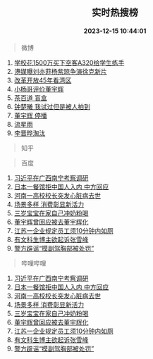<div align="center"><h2>实时热搜榜</h2><h4>2023-12-15 10:44:01</h4></div>

> 微博  

1. [学校花1500万买下空客A320给学生练手](https://s.weibo.com/weibo?q=%23%E5%AD%A6%E6%A0%A1%E8%8A%B11500%E4%B8%87%E4%B9%B0%E4%B8%8B%E7%A9%BA%E5%AE%A2A320%E7%BB%99%E5%AD%A6%E7%94%9F%E7%BB%83%E6%89%8B%23&t=31&band_rank=1&Refer=top)<br />
2. [港媒曝刘亦菲杨紫琼争演徐克新片](https://s.weibo.com/weibo?q=%23%E6%B8%AF%E5%AA%92%E6%9B%9D%E5%88%98%E4%BA%A6%E8%8F%B2%E6%9D%A8%E7%B4%AB%E7%90%BC%E4%BA%89%E6%BC%94%E5%BE%90%E5%85%8B%E6%96%B0%E7%89%87%23&t=31&band_rank=2&Refer=top)<br />
3. [改革开放45年看湾区](https://s.weibo.com/weibo?q=%23%E6%94%B9%E9%9D%A9%E5%BC%80%E6%94%BE45%E5%B9%B4%E7%9C%8B%E6%B9%BE%E5%8C%BA%23&t=31&band_rank=3&Refer=top)<br />
4. [小杨哥评价董宇辉](https://s.weibo.com/weibo?q=%23%E5%B0%8F%E6%9D%A8%E5%93%A5%E8%AF%84%E4%BB%B7%E8%91%A3%E5%AE%87%E8%BE%89%23&t=31&band_rank=4&Refer=top)<br />
5. [茶百道 盲盒](https://s.weibo.com/weibo?q=%E8%8C%B6%E7%99%BE%E9%81%93%20%E7%9B%B2%E7%9B%92&t=31&band_rank=5&Refer=top)<br />
6. [钟楚曦 我试过但是被人拍到](https://s.weibo.com/weibo?q=%E9%92%9F%E6%A5%9A%E6%9B%A6%20%E6%88%91%E8%AF%95%E8%BF%87%E4%BD%86%E6%98%AF%E8%A2%AB%E4%BA%BA%E6%8B%8D%E5%88%B0&t=31&band_rank=6&Refer=top)<br />
7. [董宇辉 停播](https://s.weibo.com/weibo?q=%E8%91%A3%E5%AE%87%E8%BE%89%20%E5%81%9C%E6%92%AD&t=31&band_rank=7&Refer=top)<br />
8. [流星雨](https://s.weibo.com/weibo?q=%E6%B5%81%E6%98%9F%E9%9B%A8&t=31&band_rank=8&Refer=top)<br />
9. [李晋晔淘汰](https://s.weibo.com/weibo?q=%23%E6%9D%8E%E6%99%8B%E6%99%94%E6%B7%98%E6%B1%B0%23&t=31&band_rank=9&Refer=top)<br />

> 知乎  


> 百度  

1. [习近平在广西南宁考察调研](https://www.baidu.com/s?wd=%E4%B9%A0%E8%BF%91%E5%B9%B3%E5%9C%A8%E5%B9%BF%E8%A5%BF%E5%8D%97%E5%AE%81%E8%80%83%E5%AF%9F%E8%B0%83%E7%A0%94&sa=fyb_news&rsv_dl=fyb_news)<br />
2. [日本一餐馆拒中国人入内 中方回应](https://www.baidu.com/s?wd=%E6%97%A5%E6%9C%AC%E4%B8%80%E9%A4%90%E9%A6%86%E6%8B%92%E4%B8%AD%E5%9B%BD%E4%BA%BA%E5%85%A5%E5%86%85+%E4%B8%AD%E6%96%B9%E5%9B%9E%E5%BA%94&sa=fyb_news&rsv_dl=fyb_news)<br />
3. [河南一高校校长突发心脏病去世](https://www.baidu.com/s?wd=%E6%B2%B3%E5%8D%97%E4%B8%80%E9%AB%98%E6%A0%A1%E6%A0%A1%E9%95%BF%E7%AA%81%E5%8F%91%E5%BF%83%E8%84%8F%E7%97%85%E5%8E%BB%E4%B8%96&sa=fyb_news&rsv_dl=fyb_news)<br />
4. [场景多样 消费彰显新活力](https://www.baidu.com/s?wd=%E5%9C%BA%E6%99%AF%E5%A4%9A%E6%A0%B7+%E6%B6%88%E8%B4%B9%E5%BD%B0%E6%98%BE%E6%96%B0%E6%B4%BB%E5%8A%9B&sa=fyb_news&rsv_dl=fyb_news)<br />
5. [三岁宝宝在家自己冲奶粉喝](https://www.baidu.com/s?wd=%E4%B8%89%E5%B2%81%E5%AE%9D%E5%AE%9D%E5%9C%A8%E5%AE%B6%E8%87%AA%E5%B7%B1%E5%86%B2%E5%A5%B6%E7%B2%89%E5%96%9D&sa=fyb_news&rsv_dl=fyb_news)<br />
6. [董宇辉曾回应被去董宇辉化](https://www.baidu.com/s?wd=%E8%91%A3%E5%AE%87%E8%BE%89%E6%9B%BE%E5%9B%9E%E5%BA%94%E8%A2%AB%E5%8E%BB%E8%91%A3%E5%AE%87%E8%BE%89%E5%8C%96&sa=fyb_news&rsv_dl=fyb_news)<br />
7. [江苏一企业规定员工须10分钟内如厕](https://www.baidu.com/s?wd=%E6%B1%9F%E8%8B%8F%E4%B8%80%E4%BC%81%E4%B8%9A%E8%A7%84%E5%AE%9A%E5%91%98%E5%B7%A5%E9%A1%BB10%E5%88%86%E9%92%9F%E5%86%85%E5%A6%82%E5%8E%95&sa=fyb_news&rsv_dl=fyb_news)<br />
8. [有文科生博主欲起诉张雪峰](https://www.baidu.com/s?wd=%E6%9C%89%E6%96%87%E7%A7%91%E7%94%9F%E5%8D%9A%E4%B8%BB%E6%AC%B2%E8%B5%B7%E8%AF%89%E5%BC%A0%E9%9B%AA%E5%B3%B0&sa=fyb_news&rsv_dl=fyb_news)<br />
9. [警方辟谣“摸副驾胸部被处罚”](https://www.baidu.com/s?wd=%E8%AD%A6%E6%96%B9%E8%BE%9F%E8%B0%A3%E2%80%9C%E6%91%B8%E5%89%AF%E9%A9%BE%E8%83%B8%E9%83%A8%E8%A2%AB%E5%A4%84%E7%BD%9A%E2%80%9D&sa=fyb_news&rsv_dl=fyb_news)<br />

> 哔哩哔哩  

1. [习近平在广西南宁考察调研](https://www.baidu.com/s?wd=%E4%B9%A0%E8%BF%91%E5%B9%B3%E5%9C%A8%E5%B9%BF%E8%A5%BF%E5%8D%97%E5%AE%81%E8%80%83%E5%AF%9F%E8%B0%83%E7%A0%94&sa=fyb_news&rsv_dl=fyb_news)<br />
2. [日本一餐馆拒中国人入内 中方回应](https://www.baidu.com/s?wd=%E6%97%A5%E6%9C%AC%E4%B8%80%E9%A4%90%E9%A6%86%E6%8B%92%E4%B8%AD%E5%9B%BD%E4%BA%BA%E5%85%A5%E5%86%85+%E4%B8%AD%E6%96%B9%E5%9B%9E%E5%BA%94&sa=fyb_news&rsv_dl=fyb_news)<br />
3. [河南一高校校长突发心脏病去世](https://www.baidu.com/s?wd=%E6%B2%B3%E5%8D%97%E4%B8%80%E9%AB%98%E6%A0%A1%E6%A0%A1%E9%95%BF%E7%AA%81%E5%8F%91%E5%BF%83%E8%84%8F%E7%97%85%E5%8E%BB%E4%B8%96&sa=fyb_news&rsv_dl=fyb_news)<br />
4. [场景多样 消费彰显新活力](https://www.baidu.com/s?wd=%E5%9C%BA%E6%99%AF%E5%A4%9A%E6%A0%B7+%E6%B6%88%E8%B4%B9%E5%BD%B0%E6%98%BE%E6%96%B0%E6%B4%BB%E5%8A%9B&sa=fyb_news&rsv_dl=fyb_news)<br />
5. [三岁宝宝在家自己冲奶粉喝](https://www.baidu.com/s?wd=%E4%B8%89%E5%B2%81%E5%AE%9D%E5%AE%9D%E5%9C%A8%E5%AE%B6%E8%87%AA%E5%B7%B1%E5%86%B2%E5%A5%B6%E7%B2%89%E5%96%9D&sa=fyb_news&rsv_dl=fyb_news)<br />
6. [董宇辉曾回应被去董宇辉化](https://www.baidu.com/s?wd=%E8%91%A3%E5%AE%87%E8%BE%89%E6%9B%BE%E5%9B%9E%E5%BA%94%E8%A2%AB%E5%8E%BB%E8%91%A3%E5%AE%87%E8%BE%89%E5%8C%96&sa=fyb_news&rsv_dl=fyb_news)<br />
7. [江苏一企业规定员工须10分钟内如厕](https://www.baidu.com/s?wd=%E6%B1%9F%E8%8B%8F%E4%B8%80%E4%BC%81%E4%B8%9A%E8%A7%84%E5%AE%9A%E5%91%98%E5%B7%A5%E9%A1%BB10%E5%88%86%E9%92%9F%E5%86%85%E5%A6%82%E5%8E%95&sa=fyb_news&rsv_dl=fyb_news)<br />
8. [有文科生博主欲起诉张雪峰](https://www.baidu.com/s?wd=%E6%9C%89%E6%96%87%E7%A7%91%E7%94%9F%E5%8D%9A%E4%B8%BB%E6%AC%B2%E8%B5%B7%E8%AF%89%E5%BC%A0%E9%9B%AA%E5%B3%B0&sa=fyb_news&rsv_dl=fyb_news)<br />
9. [警方辟谣“摸副驾胸部被处罚”](https://www.baidu.com/s?wd=%E8%AD%A6%E6%96%B9%E8%BE%9F%E8%B0%A3%E2%80%9C%E6%91%B8%E5%89%AF%E9%A9%BE%E8%83%B8%E9%83%A8%E8%A2%AB%E5%A4%84%E7%BD%9A%E2%80%9D&sa=fyb_news&rsv_dl=fyb_news)<br />

